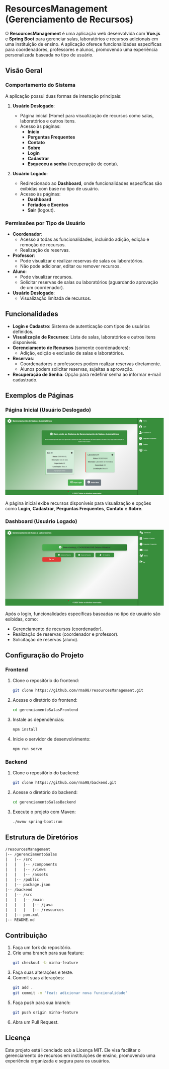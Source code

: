 # ResourcesManagement (Gerenciamento de Recursos)

O **ResourcesManagement** é uma aplicação web desenvolvida com **Vue.js** e **Spring Boot** para gerenciar salas, laboratórios e recursos adicionais em uma instituição de ensino. A aplicação oferece funcionalidades específicas para coordenadores, professores e alunos, promovendo uma experiência personalizada baseada no tipo de usuário.

## Visão Geral

### Comportamento do Sistema

A aplicação possui duas formas de interação principais:

1. **Usuário Deslogado**:
   - Página inicial (Home) para visualização de recursos como salas, laboratórios e outros itens.
   - Acesso às páginas:
     - **Início**
     - **Perguntas Frequentes**
     - **Contato**
     - **Sobre**
     - **Login**
     - **Cadastrar**
     - **Esqueceu a senha** (recuperação de conta).

2. **Usuário Logado**:
   - Redirecionado ao **Dashboard**, onde funcionalidades específicas são exibidas com base no tipo de usuário.
   - Acesso às páginas:
     - **Dashboard**
     - **Feriados e Eventos**
     - **Sair** (logout).

### Permissões por Tipo de Usuário

- **Coordenador**:
  - Acesso a todas as funcionalidades, incluindo adição, edição e remoção de recursos.
  - Realização de reservas.
- **Professor**:
  - Pode visualizar e realizar reservas de salas ou laboratórios.
  - Não pode adicionar, editar ou remover recursos.
- **Aluno**:
  - Pode visualizar recursos.
  - Solicitar reservas de salas ou laboratórios (aguardando aprovação de um coordenador).
- **Usuário Deslogado**:
  - Visualização limitada de recursos.

## Funcionalidades

- **Login e Cadastro**: Sistema de autenticação com tipos de usuários definidos.
- **Visualização de Recursos**: Lista de salas, laboratórios e outros itens disponíveis.
- **Gerenciamento de Recursos** (somente coordenadores):
  - Adição, edição e exclusão de salas e laboratórios.
- **Reservas**:
  - Coordenadores e professores podem realizar reservas diretamente.
  - Alunos podem solicitar reservas, sujeitas a aprovação.
- **Recuperação de Senha**: Opção para redefinir senha ao informar e-mail cadastrado.

## Exemplos de Páginas

### Página Inicial (Usuário Deslogado)

![Página Inicial Deslogado](./docs/deslogado.png)

A página inicial exibe recursos disponíveis para visualização e opções como **Login**, **Cadastrar**, **Perguntas Frequentes**, **Contato** e **Sobre**.

### Dashboard (Usuário Logado)

![Dashboard Logado](./docs/logado.png)

Após o login, funcionalidades específicas baseadas no tipo de usuário são exibidas, como:
- Gerenciamento de recursos (coordenador).
- Realização de reservas (coordenador e professor).
- Solicitação de reservas (aluno).

## Configuração do Projeto

### Frontend

1. Clone o repositório do frontend:
   ```bash
   git clone https://github.com/rma98/resourcesManagement.git
   ```
2. Acesse o diretório do frontend:
   ```bash
   cd gerenciamentoSalasFrontend
   ```
3. Instale as dependências:
   ```bash
   npm install
   ```
4. Inicie o servidor de desenvolvimento:
   ```bash
   npm run serve
   ```

### Backend

1. Clone o repositório do backend:
   ```bash
   git clone https://github.com/rma98/backend.git
   ```
2. Acesse o diretório do backend:
   ```bash
   cd gerenciamentoSalasBackend
   ```
3. Execute o projeto com Maven:
   ```bash
   ./mvnw spring-boot:run
   ```

## Estrutura de Diretórios

```
/resourcesManagement
|-- /gerenciamentoSalas
|   |-- /src
|   |   |-- /components
|   |   |-- /views
|   |   |-- /assets
|   |-- /public
|   |-- package.json
|-- /backend
|   |-- /src
|   |   |-- /main
|   |   |   |-- /java
|   |   |   |-- /resources
|   |-- pom.xml
|-- README.md
```

## Contribuição

1. Faça um fork do repositório.
2. Crie uma branch para sua feature:
   ```bash
   git checkout -b minha-feature
   ```
3. Faça suas alterações e teste.
4. Commit suas alterações:
   ```bash
   git add .
   git commit -m "feat: adicionar nova funcionalidade"
   ```
5. Faça push para sua branch:
   ```bash
   git push origin minha-feature
   ```
6. Abra um Pull Request.

## Licença

Este projeto está licenciado sob a Licença MIT. Ele visa facilitar o gerenciamento de recursos em instituições de ensino, promovendo uma experiência organizada e segura para os usuários.
